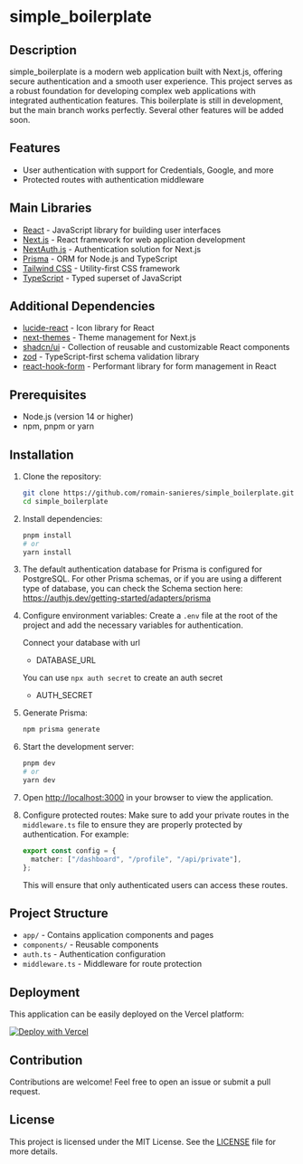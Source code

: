 # simple_boilerplate

## Description

simple_boilerplate is a modern web application built with Next.js, offering secure authentication and a smooth user experience. This project serves as a robust foundation for developing complex web applications with integrated authentication features. This boilerplate is still in development, but the main branch works perfectly. Several other features will be added soon.

## Features

- User authentication with support for Credentials, Google, and more
- Protected routes with authentication middleware

## Main Libraries

- [React](https://reactjs.org/) - JavaScript library for building user interfaces
- [Next.js](https://nextjs.org/) - React framework for web application development
- [NextAuth.js](https://next-auth.js.org/) - Authentication solution for Next.js
- [Prisma](https://www.prisma.io/) - ORM for Node.js and TypeScript
- [Tailwind CSS](https://tailwindcss.com/) - Utility-first CSS framework
- [TypeScript](https://www.typescriptlang.org/) - Typed superset of JavaScript

## Additional Dependencies

- [lucide-react](https://lucide.dev/) - Icon library for React
- [next-themes](https://github.com/pacocoursey/next-themes) - Theme management for Next.js
- [shadcn/ui](https://ui.shadcn.com/) - Collection of reusable and customizable React components
- [zod](https://github.com/colinhacks/zod) - TypeScript-first schema validation library
- [react-hook-form](https://react-hook-form.com/) - Performant library for form management in React

## Prerequisites

- Node.js (version 14 or higher)
- npm, pnpm or yarn

## Installation

1. Clone the repository:

   ```bash
   git clone https://github.com/romain-sanieres/simple_boilerplate.git
   cd simple_boilerplate
   ```

2. Install dependencies:

   ```bash
   pnpm install
   # or
   yarn install

   ```

3. The default authentication database for Prisma is configured for PostgreSQL. For other Prisma schemas, or if you are using a different type of database, you can check the 
   Schema section here: https://authjs.dev/getting-started/adapters/prisma

4. Configure environment variables:
   Create a `.env` file at the root of the project and add the necessary variables for authentication.

   Connect your database with url

   - DATABASE_URL

   You can use `npx auth secret` to create an auth secret

   - AUTH_SECRET

5. Generate Prisma:

   ```bash
   npm prisma generate
   ```

6. Start the development server:

   ```bash
   pnpm dev
   # or
   yarn dev
   ```

7. Open [http://localhost:3000](http://localhost:3000) in your browser to view the application.

8. Configure protected routes:
   Make sure to add your private routes in the `middleware.ts` file to ensure they are properly protected by authentication. For example:

   ```typescript
   export const config = {
     matcher: ["/dashboard", "/profile", "/api/private"],
   };
   ```

   This will ensure that only authenticated users can access these routes.

## Project Structure

- `app/` - Contains application components and pages
- `components/` - Reusable components
- `auth.ts` - Authentication configuration
- `middleware.ts` - Middleware for route protection

## Deployment

This application can be easily deployed on the Vercel platform:

[![Deploy with Vercel](https://vercel.com/button)](https://vercel.com/new/clone?repository-url=https://github.com/romain-sanieres/simple_boilerplate.git)

## Contribution

Contributions are welcome! Feel free to open an issue or submit a pull request.

## License

This project is licensed under the MIT License. See the [LICENSE](LICENSE) file for more details.
